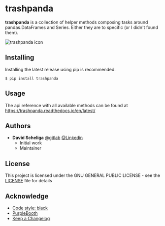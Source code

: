 # trashpanda

**trashpanda** is a collection of helper methods composing tasks around
pandas.DataFrames and Series. Either they are to specific (or I didn't found
them).

![trashpanda icon](https://trashpanda.readthedocs.io/en/latest/_images/trashpanda-icon.svg "A trash panda")

## Installing

Installing the latest release using pip is recommended.

````shell script
$ pip install trashpanda
````

## Usage

The api reference with all available methods can be found at 
https://trashpanda.readthedocs.io/en/latest/


## Authors

* **David Scheliga** 
    [@gitlab](https://gitlab.com/david.scheliga)
    [@Linkedin](https://www.linkedin.com/in/david-scheliga-576984171/)
    - Initial work
    - Maintainer

## License

This project is licensed under the GNU GENERAL PUBLIC LICENSE - see the
[LICENSE](https://gitlab.com/david.scheliga/dicthandling/blob/master/LICENSE) file for details

## Acknowledge

- [Code style: black](https://github.com/psf/black)
- [PurpleBooth](https://gist.github.com/PurpleBooth/109311bb0361f32d87a2)
- [Keep a Changelog](https://keepachangelog.com/en/1.0.0/)
